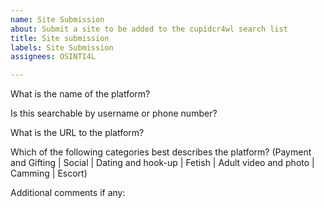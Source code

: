 ```yaml
---
name: Site Submission
about: Submit a site to be added to the cupidcr4wl search list
title: Site submission
labels: Site Submission
assignees: OSINTI4L

---
```


What is the name of the platform?


Is this searchable by username or phone number?

What is the URL to the platform?


Which of the following categories best describes the platform?
(Payment and Gifting | Social | Dating and hook-up | Fetish | Adult video and photo | Camming | Escort)


Additional comments if any:
